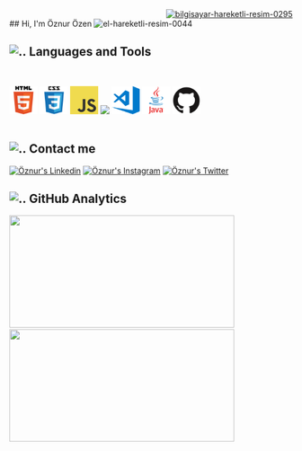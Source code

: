  <div align=right>
  <a href="https://www.hareketligifler.net/cat-bilgisayarlar-56.htm"><img src="https://www.hareketligifler.net/data/media/56/bilgisayar-hareketli-resim-0295.gif" border="0" alt="bilgisayar-hareketli-resim-0295" /></a>
  </div>
<div align="left" margin-top="100rem">
## Hi, I'm Öznur Özen <a><img height="50rem" src="https://www.hareketligifler.net/data/media/81/el-hareketli-resim-0044.gif" border="0" alt="el-hareketli-resim-0044" /></a>

<!--
**oznurozen/oznurozen** is a ✨ _special_ ✨ repository because its `README.md` (this file) appears on your GitHub profile.

Here are some ideas to get you started:

- 🔭 I’m currently working on ...
- 🌱 I’m currently learning ...
- 👯 I’m looking to collaborate on ...
- 🤔 I’m looking for help with ...
- 💬 Ask me about ...
- 📫 How to reach me: ...
- 😄 Pronouns: ...
- ⚡ Fun fact: ...![image](https://user-images.githubusercontent.com/71924410/122061745-78121800-cdf7-11eb-8133-14e87a0bfb93.png)

-->

## <img alt=".." height="25rem" src="https://user-images.githubusercontent.com/71924410/122061745-78121800-cdf7-11eb-8133-14e87a0bfb93.png" /> **Languages and Tools**
<br>

<code><img alt="HTML5" height="50rem" src="https://raw.githubusercontent.com/github/explore/80688e429a7d4ef2fca1e82350fe8e3517d3494d/topics/html/html.png" /></code>
<code><img alt="CSS3" height="50rem" src="https://raw.githubusercontent.com/github/explore/80688e429a7d4ef2fca1e82350fe8e3517d3494d/topics/css/css.png" /></code>
<code><img height="50rem" src="https://raw.githubusercontent.com/github/explore/80688e429a7d4ef2fca1e82350fe8e3517d3494d/topics/javascript/javascript.png"></code>
<code><img height="50rem" src="https://img.icons8.com/color/2x/bootstrap.png" /></code>
<code><img alt="Visual Studio Code" height="50rem" src="https://raw.githubusercontent.com/github/explore/80688e429a7d4ef2fca1e82350fe8e3517d3494d/topics/visual-studio-code/visual-studio-code.png" /></code>
<code><img alt="Java" height="50rem" src="https://raw.githubusercontent.com/devicons/devicon/master/icons/java/java-original-wordmark.svg" /></code>
<code><img alt="github" height="50rem" src="https://raw.githubusercontent.com/devicons/devicon/master/icons/github/github-original.svg" /></code>
<br>
<br>

## <img alt=".." height="25rem" src="https://user-images.githubusercontent.com/71924410/122061745-78121800-cdf7-11eb-8133-14e87a0bfb93.png" /> Contact me

<a href="https://www.linkedin.com/in/%C3%B6znur-%C3%B6zen-74b25b205/" target="_blank" rel="nofollow"><img height="100rem" alt="Öznur's Linkedin" src="https://cdn.pixabay.com/photo/2017/10/04/11/45/linkedin-2815918_960_720.jpg" /></a>
<a href="https://www.instagram.com/oznur_ozennn/" target="_blank" rel="nofollow"><img height="100rem" alt="Öznur's Instagram" src="https://cdn.pixabay.com/photo/2017/10/04/11/45/instagram-2815919_1280.jpg" /></a>
<a href="https://twitter.com/oznur_ozenn" target="_blank" rel="nofollow"><img height="100rem" alt="Öznur's Twitter" src="https://cdn.pixabay.com/photo/2017/10/04/11/45/twitter-2815914_1280.jpg" /></a>

## <img alt=".." height="25rem" src="https://user-images.githubusercontent.com/71924410/122061745-78121800-cdf7-11eb-8133-14e87a0bfb93.png" /> GitHub Analytics

<code><img width="400rem" height="200rem" src="https://github-readme-stats.vercel.app/api?username=oznurozen&&show_icons=true&title_color=ffffff&icon_color=bb2acf&text_color=daf7dc&bg_color=151515"></code>
<img width="400rem" height="200rem" src="https://github-readme-stats.vercel.app/api/top-langs/?username=oznurozen&layout=compact">
  </div>
 






